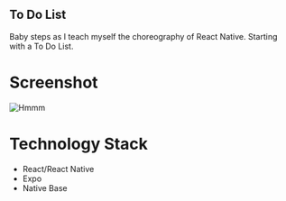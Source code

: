## To Do List
Baby steps as I teach myself the choreography of React Native. Starting with a To Do List.

# Screenshot

![Hmmm](https://i.imgur.com/a9keVaI.png "Hmmmm")

# Technology Stack
- React/React Native
- Expo
- Native Base